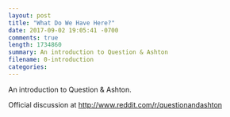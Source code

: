 ```yaml
---
layout: post
title: "What Do We Have Here?"
date: 2017-09-02 19:05:41 -0700
comments: true
length: 1734860
summary: An introduction to Question & Ashton
filename: 0-introduction
categories:
---
```


An introduction to Question & Ashton.

Official discussion at http://www.reddit.com/r/questionandashton

